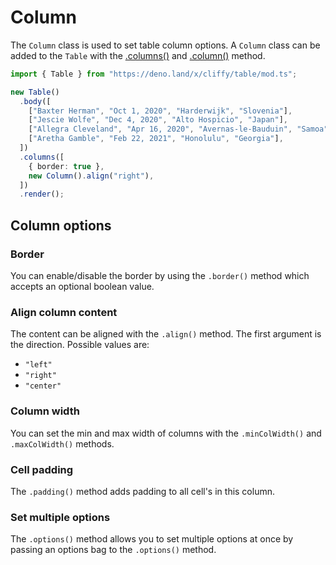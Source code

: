 # Column

The `Column` class is used to set table column options. A `Column` class can be
added to the `Table` with the [.columns()](./options.md) and
[.column()](./options.md) method.

```ts
import { Table } from "https://deno.land/x/cliffy/table/mod.ts";

new Table()
  .body([
    ["Baxter Herman", "Oct 1, 2020", "Harderwijk", "Slovenia"],
    ["Jescie Wolfe", "Dec 4, 2020", "Alto Hospicio", "Japan"],
    ["Allegra Cleveland", "Apr 16, 2020", "Avernas-le-Bauduin", "Samoa"],
    ["Aretha Gamble", "Feb 22, 2021", "Honolulu", "Georgia"],
  ])
  .columns([
    { border: true },
    new Column().align("right"),
  ])
  .render();
```

## Column options

### Border

You can enable/disable the border by using the `.border()` method which accepts
an optional boolean value.

### Align column content

The content can be aligned with the `.align()` method. The first argument is the
direction. Possible values are:

- `"left"`
- `"right"`
- `"center"`

### Column width

You can set the min and max width of columns with the `.minColWidth()` and
`.maxColWidth()` methods.

### Cell padding

The `.padding()` method adds padding to all cell's in this column.

### Set multiple options

The `.options()` method allows you to set multiple options at once by passing an
options bag to the `.options()` method.

